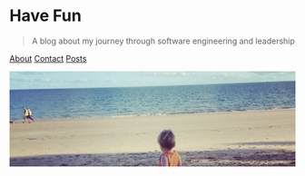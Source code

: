 


# Have Fun

> A blog about my journey through software engineering and leadership

[About](About)
[Contact](Contact)
[Posts](README)


![](img/beech_bg.jpg)